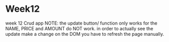 # Week12
week 12 Crud app
NOTE: the update button/ function only works for the NAME, PRICE and AMOUNT do NOT work.
in order to actually see the update make a change on the DOM you have to refresh the page manually.

